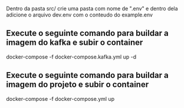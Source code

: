 <p>Dentro da pasta src/ crie uma pasta com nome de ".env" e dentro dela adicione o arquivo dev.env com o conteudo do example.env <p>

<h2>Execute o seguinte comando para buildar a imagem do kafka e subir o container</h2>
<p>docker-compose -f docker-compose.kafka.yml up -d</p>

<h2>Execute o seguinte comando para buildar a imagem do projeto e subir o container</h2>
<p>docker-compose -f docker-compose.yml up</p>
<!-- <h2>Execute o seguinte comando para definir o ip da máquina</h2>
<p>export HOST_IP=$(ifconfig | grep -E "([0-9]{1,3}\.){3}[0-9]{1,3}" | grep -v 127.0.0.1 | awk '{ print $2 }' | cut -f2 -d: | head -n1)<p> -->
<p><p>
<p><p>